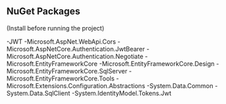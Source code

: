 ## NuGet Packages
(Install before running the project)

-JWT
-Microsoft.AspNet.WebApi.Cors
-Microsoft.AspNetCore.Authentication.JwtBearer
-Microsoft.AspNetCore.Authentication.Negotiate
-Microsoft.EntityFrameworkCore
-Microsoft.EntityFrameworkCore.Design
-Microsoft.EntityFrameworkCore.SqlServer
-Microsoft.EntityFrameworkCore.Tools
-Microsoft.Extensions.Configuration.Abstractions
-System.Data.Common
-System.Data.SqlClient
-System.IdentityModel.Tokens.Jwt